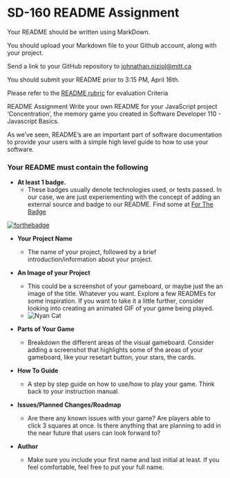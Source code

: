 # SD-160 README Assignment

Your README should be written using MarkDown.

You should upload your Markdown file to your Github account, along with your project.

Send a link to your GitHub repository to johnathan.niziol@mitt.ca

You should submit your README prior to 3:15 PM, April 16th.

Please refer to the [README rubric](https://github.com/jniziol/TechnicalWritingSkills/blob/master/SD-160%20README%20-%20Rubric%20&%20Grades%20-%20Rubric.pdf) for evaluation Criteria

README Assignment
Write your own README for your JavaScript project ‘Concentration’, the memory game you created in Software Developer 110 - Javascript Basics.

As we’ve seen, README’s are an important part of software documentation to provide your users with a simple high level guide to how to use your software.

### Your README must contain the following

* **At least 1 badge.**
  * These badges usually denote technologies used, or tests passed. In our case, we are just experiementing with the concept of adding an external source and badge to our README. Find some at [For The Badge](https://forthebadge.com)

[![forthebadge](https://forthebadge.com/images/badges/uses-badges.svg)](https://forthebadge.com)

* **Your Project Name**
  * The name of your project, followed by a brief introduction/information about your project.

* **An Image of your Project**
  * This could be a screenshot of your gameboard, or maybe just the an image of the title. Whatever you want. Explore a few READMEs for some inspiration. If you want to take it a little further, consider looking into creating an animated GIF of your game being played.
  * ![Nyan Cat](http://blog.boreal-kiss.net/wp/wp-content/uploads/2012/09/medium.gif)

* **Parts of Your Game**
  * Breakdown the different areas of the visual gameboard. Consider adding a screenshot that highlights some of the areas of your gameboard, like your resetart button, your stars, the cards.
 
* **How To Guide**
  * A step by step guide on how to use/how to play your game. Think back to your instruction manual.
 
* **Issues/Planned Changes/Roadmap**
  * Are there any known issues with your game? Are players able to click 3 squares at once. Is there anything that are planning to add in the near future that users can look forward to?

* **Author**
  * Make sure you include your first name and last initial at least. If you feel comfortable, feel free to put your full name.
  


